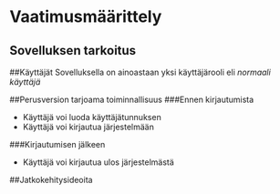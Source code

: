 # Vaatimusmäärittely
## Sovelluksen tarkoitus

##Käyttäjät
Sovelluksella on ainoastaan yksi käyttäjärooli eli *normaali käyttäjä*

##Perusversion tarjoama toiminnallisuus
###Ennen kirjautumista
- Käyttäjä voi luoda käyttäjätunnuksen
- Käyttäjä voi kirjautua järjestelmään

###Kirjautumisen jälkeen

- Käyttäjä voi kirjautua ulos järjestelmästä

##Jatkokehitysideoita

